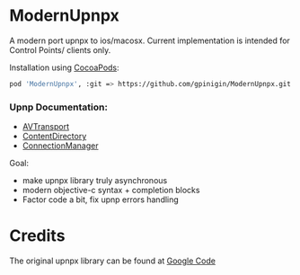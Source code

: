 ModernUpnpx
===========
A modern port upnpx to ios/macosx. Current implementation is intended for Control Points/ clients only.

Installation using [CocoaPods](http://cocoapods.org/):
``` bash
pod 'ModernUpnpx', :git => https://github.com/gpinigin/ModernUpnpx.git
```

### Upnp Documentation:
* [AVTransport](http://www.upnp.org/specs/av/UPnP-av-AVTransport-v1-Service.pdf)
* [ContentDirectory](http://www.upnp.org/specs/av/UPnP-av-ContentDirectory-v1-Service.pdf)
* [ConnectionManager](http://www.upnp.org/specs/av/UPnP-av-ConnectionManager-v1-Service.pdf)
 

Goal:
 * make upnpx library truly asynchronous
 * modern objective-c syntax + completion blocks
 * Factor code a bit, fix upnp errors handling


Credits
==========
The original upnpx library can be found at [Google Code](http://code.google.com/p/upnpx/)
